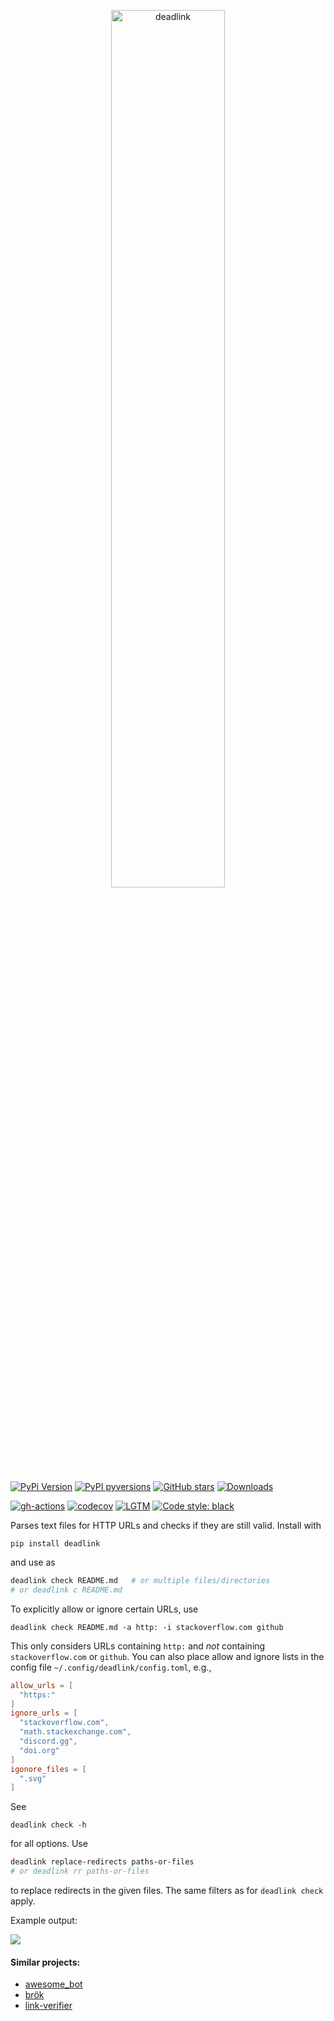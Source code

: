 <p align="center">
  <a href="https://github.com/nschloe/deadlink"><img alt="deadlink" src="https://nschloe.github.io/deadlink/logo-with-text.svg" width="60%"></a>
</p>

[![PyPi Version](https://img.shields.io/pypi/v/deadlink.svg?style=flat-square)](https://pypi.org/project/deadlink/)
[![PyPI pyversions](https://img.shields.io/pypi/pyversions/deadlink.svg?style=flat-square)](https://pypi.org/project/deadlink/)
[![GitHub stars](https://img.shields.io/github/stars/nschloe/deadlink.svg?style=flat-square&logo=github&label=Stars&logoColor=white)](https://github.com/nschloe/deadlink/)
[![Downloads](https://pepy.tech/badge/deadlink/month?style=flat-square)](https://pepy.tech/project/deadlink)

<!--[![PyPi downloads](https://img.shields.io/pypi/dm/deadlink.svg?style=flat-square)](https://pypistats.org/packages/deadlink)-->

[![gh-actions](https://img.shields.io/github/workflow/status/nschloe/deadlink/ci?style=flat-square)](https://github.com/nschloe/deadlink/actions?query=workflow%3Aci)
[![codecov](https://img.shields.io/codecov/c/github/nschloe/deadlink.svg?style=flat-square)](https://app.codecov.io/gh/nschloe/deadlink)
[![LGTM](https://img.shields.io/lgtm/grade/python/github/nschloe/deadlink.svg?style=flat-square)](https://lgtm.com/projects/g/nschloe/deadlink)
[![Code style: black](https://img.shields.io/badge/code%20style-black-000000.svg?style=flat-square)](https://github.com/psf/black)

Parses text files for HTTP URLs and checks if they are still valid. Install with

```
pip install deadlink
```

and use as

<!--TODO activate-->
<!--pytest.mark.skip-->

```sh
deadlink check README.md   # or multiple files/directories
# or deadlink c README.md
```

To explicitly allow or ignore certain URLs, use

```
deadlink check README.md -a http: -i stackoverflow.com github
```

This only considers URLs containing `http:` and _not_ containing `stackoverflow.com` or
`github`. You can also place allow and ignore lists in the config file
`~/.config/deadlink/config.toml`, e.g.,

```toml
allow_urls = [
  "https:"
]
ignore_urls = [
  "stackoverflow.com",
  "math.stackexchange.com",
  "discord.gg",
  "doi.org"
]
igonore_files = [
  ".svg"
]
```

See

```
deadlink check -h
```

for all options.
Use

```sh
deadlink replace-redirects paths-or-files
# or deadlink rr paths-or-files
```

to replace redirects in the given files. The same filters as for `deadlink check` apply.

Example output:

<!--screenshot created with https://carbon.now.sh/-->

![](https://nschloe.github.io/deadlink/example-output-carbon.png)

#### Similar projects:

- [awesome_bot](https://github.com/dkhamsing/awesome_bot)
- [brök](https://github.com/smallhadroncollider/brok)
- [link-verifier](https://github.com/bmuschko/link-verifier)
